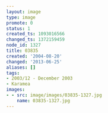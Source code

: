 ```yaml
---
layout: image
type: image
promote: 0
status: 1
created_ts: 1093016566
changed_ts: 1372159459
node_id: 1327
title: 03835
created: '2004-08-20'
changed: '2013-06-25'
aliases: []
tags:
- 2003/12 - December 2003
- Karamea
images:
- - src: image/images/03835-1327.jpg
    name: 03835-1327.jpg
---
```


